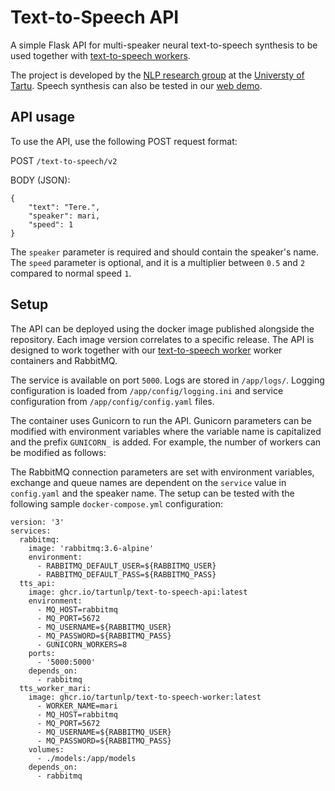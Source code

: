 # Text-to-Speech API

A simple Flask API for multi-speaker neural text-to-speech synthesis to be used together with
[text-to-speech workers](https://github.com/TartuNLP/text-to-speech-worker).

The project is developed by the [NLP research group](https://tartunlp.ai) at the [Universty of Tartu](https://ut.ee).
Speech synthesis can also be tested in our [web demo](https://www.neurokone.ee/).

## API usage

To use the API, use the following POST request format:

POST `/text-to-speech/v2`

BODY (JSON):

```
{
    "text": "Tere.",
    "speaker": mari,
    "speed": 1
}
```

The `speaker` parameter is required and should contain the speaker's name. The `speed` parameter is optional, 
and it is a multiplier between `0.5` and `2` compared to normal speed `1`.

## Setup

The API can be deployed using the docker image published alongside the repository. Each image version correlates to 
a specific release. The API is designed to work together with our 
[text-to-speech worker](https://github.com/TartuNLP/text-to-speech-worker) worker containers and RabbitMQ.

The service is available on port `5000`. Logs are stored in `/app/logs/`. Logging configuration is loaded from 
`/app/config/logging.ini` and service configuration from `/app/config/config.yaml` files.

The container uses Gunicorn to run the API. Gunicorn parameters can be modified with environment variables where
the variable name is capitalized and the prefix `GUNICORN_` is added. For example, the number of workers can be modified
as follows:

The RabbitMQ connection parameters are set with environment variables, exchange and queue names are dependent on the 
`service` value in `config.yaml` and the speaker name. The setup can be tested with the following sample
`docker-compose.yml` configuration:

```
version: '3'
services:
  rabbitmq:
    image: 'rabbitmq:3.6-alpine'
    environment:
      - RABBITMQ_DEFAULT_USER=${RABBITMQ_USER}
      - RABBITMQ_DEFAULT_PASS=${RABBITMQ_PASS}
  tts_api:
    image: ghcr.io/tartunlp/text-to-speech-api:latest
    environment:
      - MQ_HOST=rabbitmq
      - MQ_PORT=5672
      - MQ_USERNAME=${RABBITMQ_USER}
      - MQ_PASSWORD=${RABBITMQ_PASS}
      - GUNICORN_WORKERS=8
    ports:
      - '5000:5000'
    depends_on:
      - rabbitmq
  tts_worker_mari:
    image: ghcr.io/tartunlp/text-to-speech-worker:latest
      - WORKER_NAME=mari
      - MQ_HOST=rabbitmq
      - MQ_PORT=5672
      - MQ_USERNAME=${RABBITMQ_USER}
      - MQ_PASSWORD=${RABBITMQ_PASS}
    volumes:
      - ./models:/app/models
    depends_on:
      - rabbitmq
```